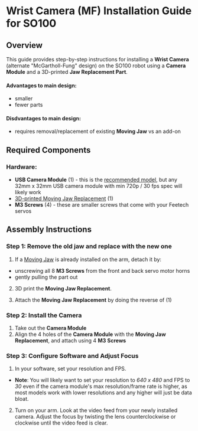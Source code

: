 # Wrist Camera (MF) Installation Guide for SO100


## Overview
This guide provides step-by-step instructions for installing a **Wrist Camera** (alternate "McGartholl-Fung" design) on the SO100 robot using a **Camera Module** and a 3D-printed **Jaw Replacement Part**.

#### Advantages to main design:
- smaller
- fewer parts

#### Disdvantages to main design:
- requires removal/replacement of existing **Moving Jaw** vs an add-on



## Required Components
### Hardware:
- **USB Camera Module** (1) - this is the [recommended model]((https://www.amazon.com/innomaker-Computer-Raspberry-Support-Windows/dp/B0CNCSFQC1/ref=pd_lpo_d_sccl_3/132-7372155-9780230?pd_rd_w=eYz4L&content-id=amzn1.sym.4c8c52db-06f8-4e42-8e56-912796f2ea6c&pf_rd_p=4c8c52db-06f8-4e42-8e56-912796f2ea6c&pf_rd_r=XC3EXZRSSXKDB1G0Z5D7&pd_rd_wg=1wTpn&pd_rd_r=932b1976-9ac7-4cef-9774-f0f9c3acb804&pd_rd_i=B0CNCSFQC1&psc=1)), but any 32mm x 32mm USB camera module with min 720p / 30 fps spec will likely work
- [3D-printed Moving Jaw Replacement](stl/Camera_Holder_Alternate_MF.stl) (1)
- **M3 Screws** (4) - these are smaller screws that come with your Feetech servos


## Assembly Instructions
### Step 1: Remove the old jaw and replace with the new one
1. If a [Moving Jaw](../../stl_files_for_3dprinting/Individual/Individual_Parts_SO_ARM100_Follower_AND_Leader/Print_Follower_SO_ARM100_08k_UP_Prusa%20-%20Moving_Jaw_08d-1.STL) is already installed on the arm, detach it by:
 - unscrewing all 8 **M3 Screws** from the front and back servo motor horns 
 - gently pulling the part out
2. 3D print the **Moving Jaw Replacement**.

3. Attach the **Moving Jaw Replacement** by doing the reverse of (1)


### Step 2: Install the Camera
1. Take out the **Camera Module**
2. Align the 4 holes of the **Camera Module** with the **Moving Jaw Replacement**, and attach using 4 **M3 Screws**

### Step 3: Configure Software and Adjust Focus
1. In your software, set your resolution and FPS. 
- **Note**: You will likely want to set your resolution to *640 x 480* and FPS to *30* even if the camera module's max resolution/frame rate is higher, as most models work with lower resolutions and any higher will just be data bloat.
2. Turn on your arm.  Look at the video feed from your newly installed camera.  Adjust the focus by twisting the lens counterclockwise or clockwise until the video feed is clear.
